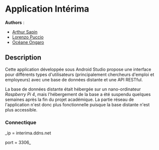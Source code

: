 # Application Intérima
**Authors** :
  - [Arthur Sapin](https://github.com/a-sapin)
  - [Lorenzo Puccio](https://gitlab.com/StOil-L)
  - [Océane Ongaro](https://github.com/AlyssaShep)

## Description
Cette application développée sous Android Studio propose une interface pour différents types d'utilisateurs (principalement chercheurs d'emploi et employeurs) avec une base de données distante et une API RESTful.

La base de données distante était hébergée sur un nano-ordinateur *Raspberry Pi 4*, mais l'hébergement de la base a été suspendu quelques semaines après la fin du projet académique. La partie réseau de l'application n'est donc plus fonctionnelle puisque la base distante n'est plus accessible.


### Connectique
_ip = interima.ddns.net

port = 3306_
